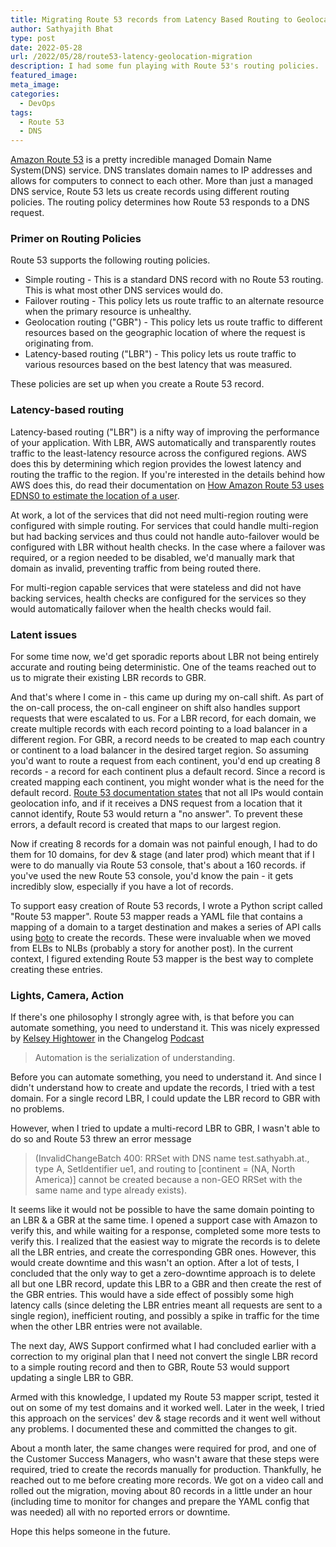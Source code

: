 ```yaml
---
title: Migrating Route 53 records from Latency Based Routing to Geolocation routing with zero downtime
author: Sathyajith Bhat
type: post
date: 2022-05-28
url: /2022/05/28/route53-latency-geolocation-migration
description: I had some fun playing with Route 53's routing policies.
featured_image: 
meta_image: 
categories:
  - DevOps
tags:
  - Route 53
  - DNS
---
```


[Amazon Route 53](https://aws.amazon.com/route53/) is a pretty incredible managed Domain Name System(DNS) service. DNS translates domain names to IP addresses and allows for computers to connect to each other. More than just a managed DNS service, Route 53 lets us create records using different routing policies. The routing policy determines how Route 53 responds to a DNS request.

### Primer on Routing Policies

Route 53 supports the following routing policies. 

* Simple routing - This is a standard DNS record with no Route 53 routing. This is what most other DNS services would do.
* Failover routing - This policy lets us route traffic to an alternate resource when the primary resource is unhealthy.
* Geolocation routing ("GBR") - This policy lets us route traffic to different resources based on the geographic location of where the request is originating from.
* Latency-based routing ("LBR") - This policy lets us route traffic to various resources based on the best latency that was measured.

These policies are set up when you create a Route 53 record.

### Latency-based routing

Latency-based routing ("LBR") is a nifty way of improving the performance of your application. With LBR, AWS automatically and transparently routes traffic to the least-latency resource across the configured regions. AWS does this by determining which region provides the lowest latency and routing the traffic to the region. If you're interested in the details behind how AWS does this, do read their documentation on [How Amazon Route 53 uses EDNS0 to estimate the location of a user](https://docs.aws.amazon.com/Route53/latest/DeveloperGuide/routing-policy.html#routing-policy-edns0).

At work, a lot of the services that did not need multi-region routing were configured with simple routing. For services that could handle multi-region but had backing services and thus could not handle auto-failover would be configured with LBR without health checks. In the case where a failover was required, or a region needed to be disabled, we'd manually mark that domain as invalid, preventing traffic from being routed there.

For multi-region capable services that were stateless and did not have backing services, health checks are configured for the services so they would automatically failover when the health checks would fail.

### Latent issues

For some time now, we'd get sporadic reports about LBR not being entirely accurate and routing being deterministic. One of the teams reached out to us to migrate their existing LBR records to GBR.  

And that's where I come in - this came up during my on-call shift. As part of the on-call process, the on-call engineer on shift also handles support requests that were escalated to us. For a LBR record, for each domain, we create multiple records with each record pointing to a load balancer in a different region. For GBR, a record needs to be created to map each country or continent to a load balancer in the desired target region. So assuming you'd want to route a request from each continent, you'd end up creating 8 records - a record for each continent plus a default record. Since a record is created mapping each continent, you might wonder what is the need for the default record. [Route 53 documentation states](https://docs.aws.amazon.com/Route53/latest/DeveloperGuide/routing-policy.html#routing-policy-geo) that not all IPs would contain geolocation info, and if it receives a DNS request from a location that it cannot identify, Route 53 would return a "no answer". To prevent these errors, a default record is created that maps to our largest region.

Now if creating 8 records for a domain was not painful enough, I had to do them for 10 domains, for dev & stage (and later prod) which meant that if I were to do manually via Route 53 console, that's about a 160 records. if you've used the new Route 53 console, you'd know the pain - it gets incredibly slow, especially if you have a lot of records.

To support easy creation of Route 53 records, I wrote a Python script called "Route 53 mapper". Route 53 mapper reads a YAML file that contains a mapping of a domain to a target destination and makes a series of API calls using [boto](https://boto.cloudhackers.com/en/latest/) to create the records. These were invaluable when we moved from ELBs to NLBs (probably a story for another post). In the current context, I figured extending Route 53 mapper is the best way to complete creating these entries.

### Lights, Camera, Action

If there's one philosophy I strongly agree with, is that before you can automate something, you need to understand it. This was nicely expressed by [Kelsey Hightower](https://twitter.com/kelseyhightower) in the Changelog [Podcast](https://changelog.com/posts/automation-is-the-serialization-of-understanding)

> Automation is the serialization of understanding.

Before you can automate something, you need to understand it. And since I didn't understand how to create and update the records, I tried with a test domain. For a single record LBR, I could update the LBR record to GBR with no problems.

However, when I tried to update a multi-record LBR to GBR, I wasn't able to do so and Route 53 threw an error message

> (InvalidChangeBatch 400: RRSet with DNS name test.sathyabh.at., type A, SetIdentifier ue1, and routing to [continent = (NA, North America)] cannot be created because a non-GEO RRSet with the same name and type already exists).

It seems like it would not be possible to have the same domain pointing to an LBR & a GBR at the same time. I opened a support case with Amazon to verify this, and while waiting for a response, completed some more tests to verify this. I realized that the easiest way to migrate the records is to delete all the LBR entries, and create the corresponding GBR ones. However, this would create downtime and this wasn't an option. After a lot of tests, I concluded that the only way to get a zero-downtime approach is to delete all but one LBR record, update this LBR to a GBR and then create the rest of the GBR entries. This would have a side effect of possibly some high latency calls (since deleting the LBR entries meant all requests are sent to a single region), inefficient routing, and possibly a spike in traffic for the time when the other LBR entries were not available. 

The next day, AWS Support confirmed what I had concluded earlier with a correction to my original plan that I need not convert the single LBR record to a simple routing record and then to GBR, Route 53 would support updating a single LBR to GBR. 

Armed with this knowledge, I updated my Route 53 mapper script, tested it out on some of my test domains and it worked well. Later in the week, I tried this approach on the services' dev & stage records and it went well without any problems. I documented these and committed the changes to git.

About a month later, the same changes were required for prod, and one of the Customer Success Managers, who wasn't aware that these steps were required, tried to create the records manually for production. Thankfully, he reached out to me before creating more records. We got on a video call and rolled out the migration, moving about 80 records in a little under an hour (including time to monitor for changes and prepare the YAML config that was needed) all with no reported errors or downtime.

Hope this helps someone in the future.
